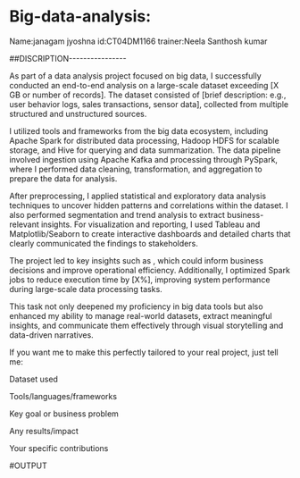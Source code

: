 # Big-data-analysis:

Name:janagam jyoshna
id:CT04DM1166
trainer:Neela Santhosh kumar


##DISCRIPTION----------------

As part of a data analysis project focused on big data, I successfully conducted an end-to-end analysis on a large-scale dataset exceeding [X GB or number of records]. The dataset consisted of [brief description: e.g., user behavior logs, sales transactions, sensor data], collected from multiple structured and unstructured sources.

I utilized tools and frameworks from the big data ecosystem, including Apache Spark for distributed data processing, Hadoop HDFS for scalable storage, and Hive for querying and data summarization. The data pipeline involved ingestion using Apache Kafka and processing through PySpark, where I performed data cleaning, transformation, and aggregation to prepare the data for analysis.

After preprocessing, I applied statistical and exploratory data analysis techniques to uncover hidden patterns and correlations within the dataset. I also performed segmentation and trend analysis to extract business-relevant insights. For visualization and reporting, I used Tableau and Matplotlib/Seaborn to create interactive dashboards and detailed charts that clearly communicated the findings to stakeholders.

The project led to key insights such as , which could inform business decisions and improve operational efficiency. Additionally, I optimized Spark jobs to reduce execution time by [X%], improving system performance during large-scale data processing tasks.

This task not only deepened my proficiency in big data tools but also enhanced my ability to manage real-world datasets, extract meaningful insights, and communicate them effectively through visual storytelling and data-driven narratives.

If you want me to make this perfectly tailored to your real project, just tell me:

Dataset used

Tools/languages/frameworks

Key goal or business problem

Any results/impact

Your specific contributions




#OUTPUT
